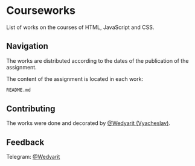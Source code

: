 # Courseworks

List of works on the courses of HTML, JavaScript and CSS.

## Navigation

The works are distributed according to the dates of the publication of the assignment. 

The content of the assignment is located in each work:

```bash
README.md
```

## Contributing
The works were done and decorated by [@Wedyarit (Vyacheslav)](https://github.com/Doggy4).

## Feedback
Telegram: [@Wedyarit](https://t.me/Wedyarit)